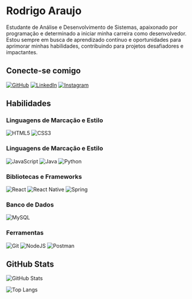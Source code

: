 # Rodrigo Araujo

Estudante de Análise e Desenvolvimento de Sistemas, apaixonado por programação e determinado a iniciar minha carreira como desenvolvedor. Estou sempre em busca de aprendizado contínuo e oportunidades para aprimorar minhas habilidades, contribuindo para projetos desafiadores e impactantes.

## Conecte-se comigo
[![GitHub](https://img.shields.io/badge/GitHub-000?style=for-the-badge&logo=github&logoColor=00f)](https://github.com/RodrigoAraP)
[![LinkedIn](https://img.shields.io/badge/LinkedIn-000000?style=for-the-badge&logo=linkedin&logoColor=00f)](https://www.linkedin.com/in/rodrigo-ara%C3%BAjo-9ab1b92b8/)
[![Instagram](https://img.shields.io/badge/-Instagram-000?style=for-the-badge&logo=instagram&logoColor=00f)](https://www.instagram.com/r0drig0_ap/)

## Habilidades
### Linguagens de Marcação e Estilo
![HTML5](https://img.shields.io/badge/HTML5-000?style=for-the-badge&logo=html5&logoColor=00f)
![CSS3](https://img.shields.io/badge/CSS3-000?style=for-the-badge&logo=css3&logoColor=00f)

### Linguagens de Marcação e Estilo
![JavaScript](https://img.shields.io/badge/JavaScript-000?style=for-the-badge&logo=javascript&logoColor=00f)
![Java](https://img.shields.io/badge/java-000000.svg?style=for-the-badge&logo=openjdk&logoColor=00f)
![Python](https://img.shields.io/badge/python-000000?style=for-the-badge&logo=python&logoColor=00f)

### Bibliotecas e Frameworks
![React](https://img.shields.io/badge/React-000000?style=for-the-badge&logo=react&logoColor=00f)
![React Native](https://img.shields.io/badge/React_Native-000000?style=for-the-badge&logo=react&logoColor=00f)
![Spring](https://img.shields.io/badge/spring-000000.svg?style=for-the-badge&logo=spring&logoColor=00f)

### Banco de Dados
![MySQL](https://img.shields.io/badge/MySQL-000?style=for-the-badge&logo=mysql&logoColor=00f)

### Ferramentas

![Git](https://img.shields.io/badge/Git-000?style=for-the-badge&logo=git&logoColor=00f)
![NodeJS](https://img.shields.io/badge/node.js-000?style=for-the-badge&logo=node.js&logoColor=00f)
![Postman](https://img.shields.io/badge/Postman-000.svg?style=for-the-badge&logo=Postman&logoColor=00f)

## GitHub Stats
![GitHub Stats](https://github-readme-stats.vercel.app/api?username=RodrigoAraP&theme=transparent&bg_color=000&border_color=00f&show_icons=true&icon_color=00f&title_color=00f&text_color=FFF)

![Top Langs](https://github-readme-stats-git-masterrstaa-rickstaa.vercel.app/api/top-langs/?username=RodrigoAraP&bg_color=000&border_color=00f&title_color=00f&text_color=FFF)

